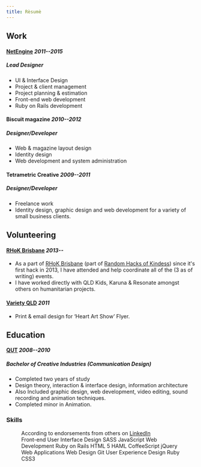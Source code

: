 ```yaml
---
title: Rèsumè
---
```


## Work

#### [NetEngine](http://netengine.com.au/) _2011--2015_

##### Lead Designer

- UI & Interface Design
- Project & client management
- Project planning & estimation
- Front-end web development
- Ruby on Rails development

#### Biscuit magazine _2010--2012_

##### Designer/Developer

- Web & magazine layout design
- Identity design
- Web development and system administration

#### Tetrametric Creative _2009--2011_

##### Designer/Developer

- Freelance work
- Identity design, graphic design and web development for a variety of small business clients.


## Volunteering


#### [RHoK Brisbane](http://rhokbrisbane.org/) _2013--_

- As a part of [RHoK Brisbane](http://rhokbrisbane.org/) (part of [Random Hacks of Kindess](http://rhok.org/)) since it's first hack in 2013, I have attended and help coordinate all of the (3 as of writing) events.
- I have worked directly with QLD Kids, Karuna & Resonate amongst others on humanitarian projects.

#### [Variety QLD](http://www.variety.org.au/qld/) _2011_

- Print & email design for ‘Heart Art Show’ Flyer.


## Education


#### [QUT](http://www.qut.edu.au/) _2008--2010_

##### Bachelor of Creative Industries (Communication Design)

- Completed two years of study
- Design theory, interaction & interface design, information architecture
- Also Included graphic design, web development, video editing, sound recording and animation techniques.
- Completed minor in Animation.


### Skills

<figure class="skills">
  <figcaption>According to endorsements from others on <a href="http://au.linkedin.com/in/rowanhogan#background-skills" target="_blank">LinkedIn</a></figcaption>

  <div class="labels">
    <label style="width: 19em;">Front-end</label>
    <label style="width: 18em;">User Interface Design</label>
    <label style="width: 14em;">SASS</label>
    <label style="width: 11em;">JavaScript</label>
    <label style="width: 10em;">Web Development</label>
    <label style="width: 9em;">Ruby on Rails</label>
    <label style="width: 9em;">HTML 5</label>
    <label style="width: 9em;">HAML</label>
    <label style="width: 8em;">CoffeeScript</label>
    <label style="width: 7em;">jQuery</label>
    <label style="width: 6em;">Web Applications</label>
    <label style="width: 5em;">Web Design</label>
    <label style="width: 5em;">Git</label>
    <label style="width: 4em;">User Experience Design</label>
    <label style="width: 4em;">Ruby</label>
    <label style="width: 4em;">CSS3</label>
  </div>
</figure>
